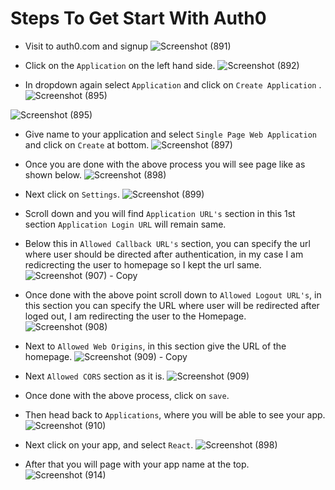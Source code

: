 # Steps To Get Start With Auth0

* Visit to auth0.com and signup
![Screenshot (891)](https://user-images.githubusercontent.com/69896733/209845464-08deabca-4ff1-49e6-acf0-111d5dc11fdd.png)

* Click on the `Application` on the left hand side.
![Screenshot (892)](https://user-images.githubusercontent.com/69896733/209845909-2b31f6ed-cbb3-4615-af64-3d722e19f16c.png)

* In dropdown again select `Application` and click on `Create Application` .
![Screenshot (895)](https://user-images.githubusercontent.com/69896733/209846073-ee0a1f1c-44f2-4616-9d08-c054f9bc4dff.png)

![Screenshot (895)](https://user-images.githubusercontent.com/69896733/209846327-71e56de4-d1c2-43a2-be6d-852332fde651.png)

* Give name to your application and select `Single Page Web Application` and click on `Create` at bottom.
![Screenshot (897)](https://user-images.githubusercontent.com/69896733/209846519-ed5b60f8-7671-4a9d-a3f3-2a5d1bde110f.png)

* Once you are done with the above process you will see page like as shown below.
![Screenshot (898)](https://user-images.githubusercontent.com/69896733/209846800-2311ac4c-a695-44d3-9dad-c63f9527ee01.png)

* Next click on `Settings`.
![Screenshot (899)](https://user-images.githubusercontent.com/69896733/209847239-dc77b8fe-6bb6-4d1a-98f9-f5adcd59afe1.png)

* Scroll down and you will find `Application URL's` section in this 1st section `Application Login URL` will remain same.

* Below this in `Allowed Callback URL's` section, you can specify the url where user should be directed after authentication, in my case I am redicrecting the user to homepage so I kept the url same.
![Screenshot (907) - Copy](https://user-images.githubusercontent.com/69896733/209847757-75216ff5-dc2c-4520-9bbc-850b5c91be41.png)

* Once done with the above point scroll down to `Allowed Logout URL's`, in this section you can specify the URL where user will be redirected after loged out, I am redirecting the user to the Homepage.
![Screenshot (908)](https://user-images.githubusercontent.com/69896733/209848102-69d8c5c8-c9b6-42ea-9452-2680702e1798.png)

* Next to `Allowed Web Origins`, in this section give the URL of the homepage.
![Screenshot (909) - Copy](https://user-images.githubusercontent.com/69896733/209848321-55cb14d2-1043-4467-9581-ae45f7fd86ae.png)

* Next `Allowed CORS` section as it is.
![Screenshot (909)](https://user-images.githubusercontent.com/69896733/209848427-f68d8380-9f84-4abe-ba29-8e84a517a6d2.png)

* Once done with the above process, click on `save`.

* Then head back to `Applications`, where you will be able to see your app.
![Screenshot (910)](https://user-images.githubusercontent.com/69896733/209848664-beec68a3-e70f-48fc-b052-e9f855388766.png)

* Next click on your app, and select `React`.
![Screenshot (898)](https://user-images.githubusercontent.com/69896733/209848803-d0c4d912-ff1c-42e4-845e-111691396e29.png)

* After that you will page with your app name at the top.
![Screenshot (914)](https://user-images.githubusercontent.com/69896733/209848925-4f57bdfd-528b-4930-98fb-df3dc6159e73.png)


